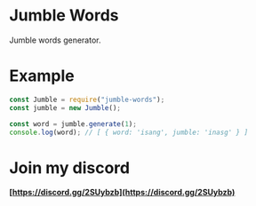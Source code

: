 # Jumble Words
Jumble words generator.

# Example

```js
const Jumble = require("jumble-words");
const jumble = new Jumble();

const word = jumble.generate(1);
console.log(word); // [ { word: 'isang', jumble: 'inasg' } ]
```

# Join my discord
**[https://discord.gg/2SUybzb](https://discord.gg/2SUybzb)**